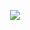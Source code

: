 <p align="center">
  <img src="https://github-readme-streak-stats.herokuapp.com?user=alingavriliuc&hide_border=true)](https://git.io/streak-stats">
</p>

